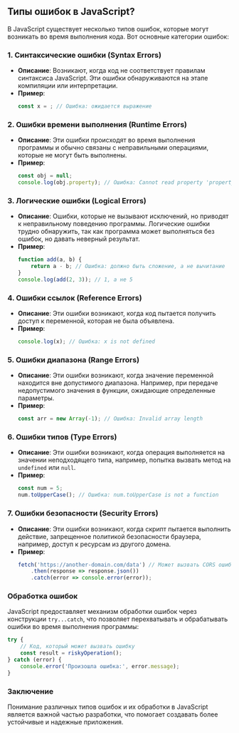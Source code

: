 ## Типы ошибок в JavaScript?

В JavaScript существует несколько типов ошибок, которые могут возникать во время выполнения кода. Вот основные категории ошибок:

### 1. **Синтаксические ошибки (Syntax Errors)**
- **Описание**: Возникают, когда код не соответствует правилам синтаксиса JavaScript. Эти ошибки обнаруживаются на этапе компиляции или интерпретации.
- **Пример**:
  ```javascript
  const x = ; // Ошибка: ожидается выражение
  ```

### 2. **Ошибки времени выполнения (Runtime Errors)**
- **Описание**: Эти ошибки происходят во время выполнения программы и обычно связаны с неправильными операциями, которые не могут быть выполнены.
- **Пример**:
  ```javascript
  const obj = null;
  console.log(obj.property); // Ошибка: Cannot read property 'property' of null
  ```

### 3. **Логические ошибки (Logical Errors)**
- **Описание**: Ошибки, которые не вызывают исключений, но приводят к неправильному поведению программы. Логические ошибки трудно обнаружить, так как программа может выполняться без ошибок, но давать неверный результат.
- **Пример**:
  ```javascript
  function add(a, b) {
      return a - b; // Ошибка: должно быть сложение, а не вычитание
  }
  console.log(add(2, 3)); // 1, а не 5
  ```

### 4. **Ошибки ссылок (Reference Errors)**
- **Описание**: Эти ошибки возникают, когда код пытается получить доступ к переменной, которая не была объявлена.
- **Пример**:
  ```javascript
  console.log(x); // Ошибка: x is not defined
  ```

### 5. **Ошибки диапазона (Range Errors)**
- **Описание**: Эти ошибки возникают, когда значение переменной находится вне допустимого диапазона. Например, при передаче недопустимого значения в функции, ожидающие определенные параметры.
- **Пример**:
  ```javascript
  const arr = new Array(-1); // Ошибка: Invalid array length
  ```

### 6. **Ошибки типов (Type Errors)**
- **Описание**: Эти ошибки возникают, когда операция выполняется на значении неподходящего типа, например, попытка вызвать метод на `undefined` или `null`.
- **Пример**:
  ```javascript
  const num = 5;
  num.toUpperCase(); // Ошибка: num.toUpperCase is not a function
  ```

### 7. **Ошибки безопасности (Security Errors)**
- **Описание**: Эти ошибки возникают, когда скрипт пытается выполнить действие, запрещенное политикой безопасности браузера, например, доступ к ресурсам из другого домена.
- **Пример**:
  ```javascript
  fetch('https://another-domain.com/data') // Может вызвать CORS ошибку
      .then(response => response.json())
      .catch(error => console.error(error));
  ```

### Обработка ошибок
JavaScript предоставляет механизм обработки ошибок через конструкции `try...catch`, что позволяет перехватывать и обрабатывать ошибки во время выполнения программы:
```javascript
try {
    // Код, который может вызвать ошибку
    const result = riskyOperation();
} catch (error) {
    console.error('Произошла ошибка:', error.message);
}
```

### Заключение
Понимание различных типов ошибок и их обработки в JavaScript является важной частью разработки, что помогает создавать более устойчивые и надежные приложения.